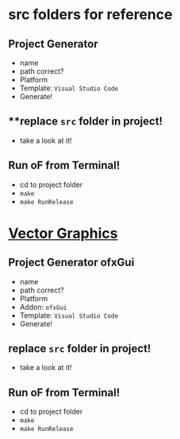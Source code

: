 # src folders for reference

## Project Generator
- name
- path correct?
- Platform
- Template: `Visual Studio Code`
- Generate!

## **replace `src` folder in project!
- take a look at it!

## Run oF from Terminal!
- cd to project folder
- `make`
- `make RunRelease`

# [Vector Graphics](https://en.wikipedia.org/wiki/Vector_graphics)

## Project Generator ofxGui
- name
- path correct?
- Platform
- Addon: `ofxGui`
- Template: `Visual Studio Code`
- Generate!

## replace `src` folder in project!
- take a look at it!

## Run oF from Terminal!
- cd to project folder
- `make`
- `make RunRelease`